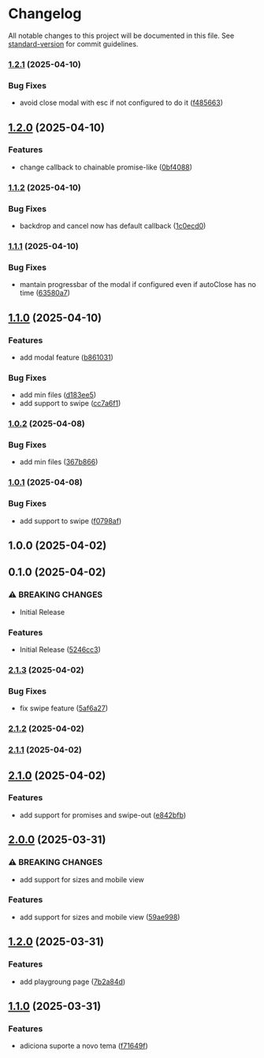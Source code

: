 # Changelog

All notable changes to this project will be documented in this file. See [standard-version](https://github.com/conventional-changelog/standard-version) for commit guidelines.

### [1.2.1](https://github.com/garius-dev/gtoast/compare/v1.2.0...v1.2.1) (2025-04-10)


### Bug Fixes

* avoid close modal with esc if not configured to do it ([f485663](https://github.com/garius-dev/gtoast/commit/f485663ab568048d9eabcac2740c3fe1c8725fe9))

## [1.2.0](https://github.com/garius-dev/gtoast/compare/v1.1.2...v1.2.0) (2025-04-10)


### Features

* change callback to chainable promise-like ([0bf4088](https://github.com/garius-dev/gtoast/commit/0bf4088a2759ad76133f3997a0706840ebcccae5))

### [1.1.2](https://github.com/garius-dev/gtoast/compare/v1.1.1...v1.1.2) (2025-04-10)


### Bug Fixes

* backdrop and cancel now has default callback ([1c0ecd0](https://github.com/garius-dev/gtoast/commit/1c0ecd0d29729cde2b59c31ecf1fdefe510d01be))

### [1.1.1](https://github.com/garius-dev/gtoast/compare/v1.1.0...v1.1.1) (2025-04-10)


### Bug Fixes

* mantain progressbar of the modal if configured even if autoClose has no time ([63580a7](https://github.com/garius-dev/gtoast/commit/63580a762c85e963984bb40798b0eb0af19ab716))

## [1.1.0](https://github.com/garius-dev/gtoast/compare/v1.0.0...v1.1.0) (2025-04-10)


### Features

* add modal feature ([b861031](https://github.com/garius-dev/gtoast/commit/b86103176287e5936292a8428d9a0e0128013aab))


### Bug Fixes

* add min files ([d183ee5](https://github.com/garius-dev/gtoast/commit/d183ee56f22aa92bb8d30d4dbc000af6ffd30bab))
* add support to swipe ([cc7a6f1](https://github.com/garius-dev/gtoast/commit/cc7a6f11b71a49bfa29502f05c3cb85e37e7a49c))

### [1.0.2](https://github.com/garius-dev/gtoast/compare/v1.0.1...v1.0.2) (2025-04-08)


### Bug Fixes

* add min files ([367b866](https://github.com/garius-dev/gtoast/commit/367b8665e5c26d73b10c3214dc984d95b8f497a7))

### [1.0.1](https://github.com/garius-dev/gtoast/compare/v1.0.0...v1.0.1) (2025-04-08)


### Bug Fixes

* add support to swipe ([f0798af](https://github.com/garius-dev/gtoast/commit/f0798af195d5364e2bb5ae27949c479175f19caf))

## 1.0.0 (2025-04-02)

## 0.1.0 (2025-04-02)


### ⚠ BREAKING CHANGES

* Initial Release

### Features

* Initial Release ([5246cc3](https://github.com/garius-dev/gtoast/commit/5246cc37bb0cda359dac286e05bcad416ee1ff38))

### [2.1.3](https://github.com/garius-dev/gtoast/compare/v2.1.2...v2.1.3) (2025-04-02)


### Bug Fixes

* fix swipe feature ([5af6a27](https://github.com/garius-dev/gtoast/commit/5af6a27ccc203c3ef02cfdb3289d433e6b73e4dd))

### [2.1.2](https://github.com/garius-dev/gtoast/compare/v2.1.1...v2.1.2) (2025-04-02)

### [2.1.1](https://github.com/garius-dev/gtoast/compare/v2.1.0...v2.1.1) (2025-04-02)

## [2.1.0](https://github.com/garius-dev/gtoast/compare/v2.0.0...v2.1.0) (2025-04-02)


### Features

* add support for promises and swipe-out ([e842bfb](https://github.com/garius-dev/gtoast/commit/e842bfbf90fefd7e5e2bf3378634ee82a14a1607))

## [2.0.0](https://github.com/garius-dev/gtoast/compare/v1.2.0...v2.0.0) (2025-03-31)


### ⚠ BREAKING CHANGES

* add support for sizes and mobile view

### Features

* add support for sizes and mobile view ([59ae998](https://github.com/garius-dev/gtoast/commit/59ae99841a4746ab6bfcf3da2ef1bf0e7aa90e69))

## [1.2.0](https://github.com/garius-dev/gtoast/compare/v1.1.0...v1.2.0) (2025-03-31)


### Features

* add playgroung page ([7b2a84d](https://github.com/garius-dev/gtoast/commit/7b2a84d0a021ab5aacc4c556ab4945f63735e254))

## [1.1.0](https://github.com/garius-dev/gtoast/compare/v1.0.0...v1.1.0) (2025-03-31)


### Features

* adiciona suporte a novo tema ([f71649f](https://github.com/garius-dev/gtoast/commit/f71649f6cded6234ac606168524a52cf592856ea))
